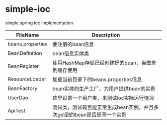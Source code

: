 # simple-ioc
simple spring ioc implementation

| FileName         | Description                                                  |
| ---------------- | ------------------------------------------------------------ |
| beans.properties | 要注册的bean信息                                             |
| BeanDefinition   | bean信息实体类                                               |
| BeanRegister     | 使用HashMap存储已经创建好的bean，当做单例缓存使用            |
| ResourceLoader   | 加载当前目录下的beans.properties信息                         |
| BeanFactory      | bean实体的生产工厂，为用户提供bean的实例                     |
| UserDao          | 这里设置一个用户类，来测试ioc实际运行情况                        |
| ApiTest          | 测试类，测试是否能正常生成bean实例，并且多次get到的bean是否是同一个实例 |
